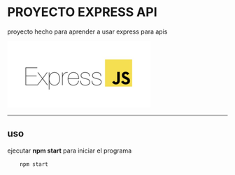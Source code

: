<!-- markdownlint-disable-file MD033 -->
# __PROYECTO EXPRESS API__

proyecto hecho para aprender a usar express para apis  

<img src="assets/express.png" alt="express"/>

___

## __uso__

ejecutar __npm start__  para iniciar el programa

```javascript
    npm start 
```
